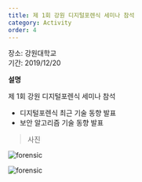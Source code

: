 ```yaml
---
title: 제 1회 강원 디지털포렌식 세미나 참석
category: Activity
order: 4
---
```


장소: 강원대학교<br>
기간: 2019/12/20<br>

**설명**

제 1회 강원 디지털포렌식 세미나 참석<br>

* 디지털포렌식 최근 기술 동향 발표<br>
* 보안 알고리즘 기술 동향 발표<br>

> 사진

<img src="/images/project/forensic/1.jpg" alt="forensic"><br>

<img src="/images/project/forensic/2.jpg" alt="forensic"><br>

